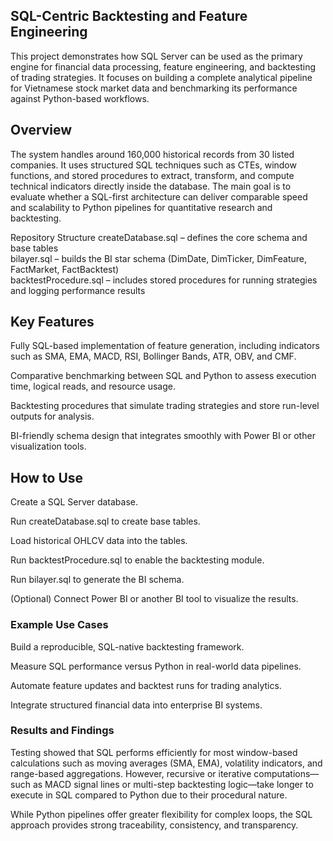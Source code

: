 ## SQL-Centric Backtesting and Feature Engineering

This project demonstrates how SQL Server can be used as the primary engine for financial data processing, feature engineering, and backtesting of trading strategies. It focuses on building a complete analytical pipeline for Vietnamese stock market data and benchmarking its performance against Python-based workflows.

## Overview

The system handles around 160,000 historical records from 30 listed companies.
It uses structured SQL techniques such as CTEs, window functions, and stored procedures to extract, transform, and compute technical indicators directly inside the database.
The main goal is to evaluate whether a SQL-first architecture can deliver comparable speed and scalability to Python pipelines for quantitative research and backtesting.

Repository Structure
createDatabase.sql        – defines the core schema and base tables  
bilayer.sql               – builds the BI star schema (DimDate, DimTicker, DimFeature, FactMarket, FactBacktest)  
backtestProcedure.sql     – includes stored procedures for running strategies and logging performance results

## Key Features

Fully SQL-based implementation of feature generation, including indicators such as SMA, EMA, MACD, RSI, Bollinger Bands, ATR, OBV, and CMF.

Comparative benchmarking between SQL and Python to assess execution time, logical reads, and resource usage.

Backtesting procedures that simulate trading strategies and store run-level outputs for analysis.

BI-friendly schema design that integrates smoothly with Power BI or other visualization tools.

## How to Use

Create a SQL Server database.

Run createDatabase.sql to create base tables.

Load historical OHLCV data into the tables.

Run backtestProcedure.sql to enable the backtesting module.

Run bilayer.sql to generate the BI schema.

(Optional) Connect Power BI or another BI tool to visualize the results.

### Example Use Cases

Build a reproducible, SQL-native backtesting framework.

Measure SQL performance versus Python in real-world data pipelines.

Automate feature updates and backtest runs for trading analytics.

Integrate structured financial data into enterprise BI systems.

### Results and Findings

Testing showed that SQL performs efficiently for most window-based calculations such as moving averages (SMA, EMA), volatility indicators, and range-based aggregations.
However, recursive or iterative computations—such as MACD signal lines or multi-step backtesting logic—take longer to execute in SQL compared to Python due to their procedural nature.

While Python pipelines offer greater flexibility for complex loops, the SQL approach provides strong traceability, consistency, and transparency.


